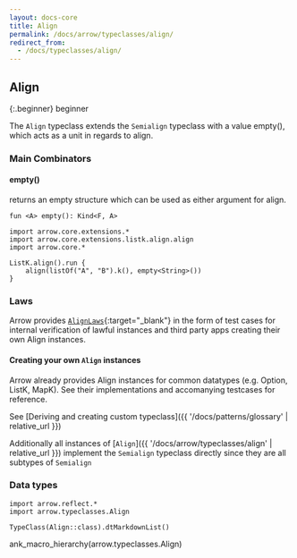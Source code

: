 ```yaml
---
layout: docs-core
title: Align
permalink: /docs/arrow/typeclasses/align/
redirect_from:
  - /docs/typeclasses/align/
---
```


## Align

{:.beginner}
beginner

The `Align` typeclass extends the `Semialign` typeclass with a value empty(), which acts as a unit in regards to align.

### Main Combinators

#### empty()

returns an empty structure which can be used as either argument for align.

`fun <A> empty(): Kind<F, A>`

```kotlin:ank
import arrow.core.extensions.*
import arrow.core.extensions.listk.align.align
import arrow.core.*

ListK.align().run {
    align(listOf("A", "B").k(), empty<String>())
}
```

### Laws

Arrow provides [`AlignLaws`][functor_laws_source]{:target="_blank"} in the form of test cases for internal verification of lawful instances and third party apps creating their own Align instances.

#### Creating your own `Align` instances

Arrow already provides Align instances for common datatypes (e.g. Option, ListK, MapK). See their implementations
and accomanying testcases for reference.

See [Deriving and creating custom typeclass]({{ '/docs/patterns/glossary' | relative_url }})

Additionally all instances of [`Align`]({{ '/docs/arrow/typeclasses/align' | relative_url }}) implement the `Semialign` typeclass directly
since they are all subtypes of `Semialign`

### Data types

```kotlin:ank:replace
import arrow.reflect.*
import arrow.typeclasses.Align

TypeClass(Align::class).dtMarkdownList()
```

ank_macro_hierarchy(arrow.typeclasses.Align)

[functor_source]: https://github.com/arrow-kt/arrow/blob/master/modules/core/arrow-typeclasses/src/main/kotlin/arrow/typeclasses/Align.kt
[functor_laws_source]: https://github.com/arrow-kt/arrow/blob/master/modules/core/arrow-test/src/main/kotlin/arrow/test/laws/AlignLaws.kt
